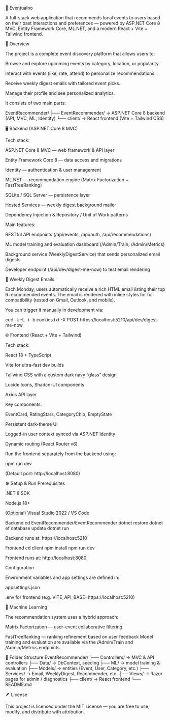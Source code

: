 🎫 Eventualno

A full-stack web application that recommends local events to users based on their past interactions and preferences — powered by ASP.NET Core 8 MVC, Entity Framework Core, ML.NET, and a modern React + Vite + Tailwind frontend.

🧩 Overview

The project is a complete event discovery platform that allows users to:

Browse and explore upcoming events by category, location, or popularity.

Interact with events (like, rate, attend) to personalize recommendations.

Receive weekly digest emails with tailored event picks.

Manage their profile and see personalized analytics.

It consists of two main parts:

EventRecommender/
 ├── EventRecommender/     → ASP.NET Core 8 backend (API, MVC, ML, Identity)
 └── client/               → React frontend (Vite + Tailwind CSS)

🖥️ Backend (ASP.NET Core 8 MVC)

Tech stack:

ASP.NET Core 8 MVC — web framework & API layer

Entity Framework Core 8 — data access and migrations

Identity — authentication & user management

ML.NET — recommendation engine (Matrix Factorization + FastTreeRanking)

SQLite / SQL Server — persistence layer

Hosted Services — weekly digest background mailer

Dependency Injection & Repository / Unit of Work patterns

Main features:

RESTful API endpoints (/api/events, /api/auth, /api/recommendations)

ML model training and evaluation dashboard (/Admin/Train, /Admin/Metrics)

Background service (WeeklyDigestService) that sends personalized email digests

Developer endpoint (/api/dev/digest-me-now) to test email rendering

💌 Weekly Digest Emails

Each Monday, users automatically receive a rich HTML email listing their top 6 recommended events.
The email is rendered with inline styles for full compatibility (tested on Gmail, Outlook, and mobile).

You can trigger it manually in development via:

curl -k -L -i -b cookies.txt -X POST https://localhost:5210/api/dev/digest-me-now

🌐 Frontend (React + Vite + Tailwind)

Tech stack:

React 18 + TypeScript

Vite for ultra-fast dev builds

Tailwind CSS with a custom dark navy “glass” design

Lucide Icons, Shadcn-UI components

Axios API layer

Key components:

EventCard, RatingStars, CategoryChip, EmptyState

Persistent dark-theme UI

Logged-in user context synced via ASP.NET Identity

Dynamic routing (React Router v6)

Run the frontend separately from the backend using:

npm run dev


(Default port: http://localhost:8080)

⚙️ Setup & Run
Prerequisites

.NET 8 SDK

Node.js 18+

(Optional) Visual Studio 2022 / VS Code

Backend
cd EventRecommender/EventRecommender
dotnet restore
dotnet ef database update
dotnet run


Backend runs at: https://localhost:5210

Frontend
cd client
npm install
npm run dev


Frontend runs at: http://localhost:8080

Configuration

Environment variables and app settings are defined in:

appsettings.json

.env for frontend (e.g. VITE_API_BASE=https://localhost:5210)

🧠 Machine Learning

The recommendation system uses a hybrid approach:

Matrix Factorization — user–event collaborative filtering

FastTreeRanking — ranking refinement based on user feedback
Model training and evaluation are available via the /Admin/Train and /Admin/Metrics endpoints.

🧾 Folder Structure
EventRecommender/
 ├── Controllers/          → MVC & API controllers
 ├── Data/                 → DbContext, seeding
 ├── ML/                   → model training & evaluation
 ├── Models/               → entities (Event, User, Category, etc.)
 ├── Services/             → Email, WeeklyDigest, Recommender, etc.
 ├── Views/                → Razor pages for admin / diagnostics
 ├── client/               → React frontend
 └── README.md

 🪶 License

This project is licensed under the MIT License — you are free to use, modify, and distribute with attribution.
